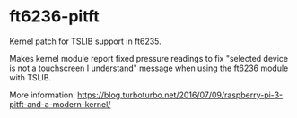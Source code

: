 # ft6236-pitft 
Kernel patch for TSLIB support in ft6235.


Makes kernel module report fixed pressure readings to fix "selected device is not a touchscreen I understand" message when using the ft6236 module with TSLIB.


More information: https://blog.turboturbo.net/2016/07/09/raspberry-pi-3-pitft-and-a-modern-kernel/
